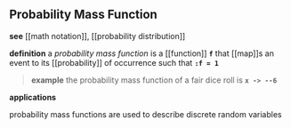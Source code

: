 ## Probability Mass Function

**see** [[math notation]], [[probability distribution]]

**definition** a _probability mass function_ is a [[function]] **`f`** that [[map]]s an event to its [[probability]] of occurrence such that **`:f = 1`**

> **example** the probability mass function of a fair dice roll is **`x -> --6`**

**applications**

probability mass functions are used to describe discrete random variables
